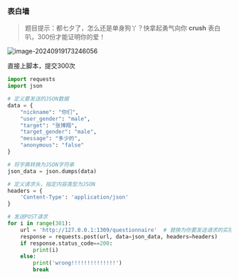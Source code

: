 ### 表白墙

> 题目提示：都七夕了，怎么还是单身狗丫？快拿起勇气向你 **crush** 表白叭，300份才能证明你的爱！

![image-20240919173246056](https://gitee.com/bx33661/image/raw/master/path/image-20240919173246056.png)

直接上脚本，提交300次

```python
import requests
import json

# 定义要发送的JSON数据
data = {
    "nickname": "你们",
    "user_gender": "male",
    "target": "张博翔",
    "target_gender": "male",
    "message": "多少的",
    "anonymous": "false"
}

# 将字典转换为JSON字符串
json_data = json.dumps(data)

# 定义请求头，指定内容类型为JSON
headers = {
    'Content-Type': 'application/json'
}

# 发送POST请求
for i in range(301):
    url = 'http://127.0.0.1:1309/questionnaire'  # 替换为你要发送请求的实际URL
    response = requests.post(url, data=json_data, headers=headers)
    if response.status_code==200:
        print(i)
    else:
        print('wrong!!!!!!!!!!!!!!')
        break

```

